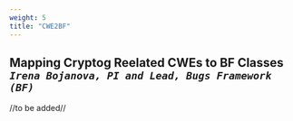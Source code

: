 ```yaml
---
weight: 5
title: "CWE2BF"
---
```

## Mapping Cryptog Reelated CWEs to BF Classes <br/>_`Irena Bojanova, PI and Lead, Bugs Framework (BF)`_

//to be added//